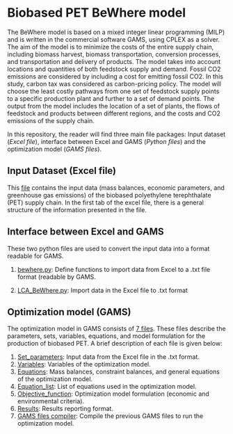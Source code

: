 # Biobased PET BeWhere model

The BeWhere model is based on a mixed integer linear programming (MILP) and is written in the commercial software GAMS, using CPLEX as a solver. The aim of the model is to minimize the costs of the entire supply chain, including biomass harvest, biomass transportation, conversion processes, and transportation and delivery of products. The model takes into account locations and quantities of both feedstock supply and demand. Fossil CO2 emissions are considered by including a cost for emitting fossil CO2. In this study, carbon tax was considered as carbon-pricing policy. The model will choose the least costly pathways from one set of feedstock supply points to a specific production plant and further to a set of demand points. The output from the model includes the location of a set of plants, the flows of feedstock and products between different regions, and the costs and CO2 emissions of the supply chain. 

In this repository, the reader will find three main file packages: Input dataset (*Excel file*), interface between Excel and GAMS (*Python files*) and the optimization model (*GAMS files*).

## Input Dataset (Excel file)

This [file](https://github.com/caaficus/BeWhere-model/blob/main/Test_LCA_BeWhereV3.xlsx) contains the input data (mass balances, economic parameters, and greenhouse gas emissions) of the biobased polyethylene terephthalate (PET) supply chain. In the first tab of the excel file, there is a general structure of the information presented in the file. 

## Interface between Excel and GAMS

These two python files are used to convert the input data into a format readable for GAMS. 

1. [bewhere.py](https://github.com/caaficus/BeWhere-model/blob/main/bewhere.py): Define functions to import data from Excel to a .txt file format (readable by GAMS. 

2. [LCA_BeWhere.py](https://github.com/caaficus/BeWhere-model/blob/main/LCA_BeWhere.py): Import data in the Excel file to .txt format

## Optimization model (GAMS)

The optimization model in GAMS consists of [7 files](https://github.com/caaficus/BeWhere-model/tree/main/GAMS). These files describe the parameters, sets, variables, equations, and model formulation for the production of biobased PET. A brief description of each file is given below:

1. [Set_parameters](https://github.com/caaficus/BeWhere-model/blob/main/GAMS/Set_Parameters.gms): Input data from the Excel file in the .txt format. 
2. [Variables](https://github.com/caaficus/BeWhere-model/blob/main/GAMS/Variables.gms): Variables of the optimization model.
3. [Equations](https://github.com/caaficus/BeWhere-model/blob/main/GAMS/Equations_Syvlain_V2.gms): Mass balances, constraint balances, and general equations of the optimization model.
4. [Equation_list](https://github.com/caaficus/BeWhere-model/blob/main/GAMS/Equations_List.gms): List of equations used in the optimization model.
5. [Objective_function](https://github.com/caaficus/BeWhere-model/blob/main/GAMS/Objective_Function.gms): Optimization model formulation (economic and environmental criteria).
6. [Results](https://github.com/caaficus/BeWhere-model/blob/main/GAMS/Results.gms): Results reporting format.
7. [GAMS files compiler](https://github.com/caaficus/BeWhere-model/blob/main/GAMS/LCA_BeWhere_BioPlastic_Start.gms): Compile the previous GAMS files to run the optimization model.
